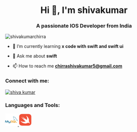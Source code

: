 <h1 align="center">Hi 👋, I'm shivakumar</h1>
<h3 align="center">A passionate IOS Developer from India</h3>

<p align="left"> <img src="https://komarev.com/ghpvc/?username=shivakumarchirra&label=Profile%20views&color=0e75b6&style=flat" alt="shivakumarchirra" /> </p>

- 🌱 I’m currently learning **x code with swift and swift ui**

- 💬 Ask me about **swift**

- 📫 How to reach me **chirrashivakumar5@gmail.com**

<h3 align="left">Connect with me:</h3>
<p align="left">
<a href="https://linkedin.com/in/shiva kumar" target="blank"><img align="center" src="https://raw.githubusercontent.com/rahuldkjain/github-profile-readme-generator/master/src/images/icons/Social/linked-in-alt.svg" alt="shiva kumar" height="30" width="40" /></a>
</p>

<h3 align="left">Languages and Tools:</h3>
<p align="left"> <a href="https://www.mysql.com/" target="_blank" rel="noreferrer"> <img src="https://raw.githubusercontent.com/devicons/devicon/master/icons/mysql/mysql-original-wordmark.svg" alt="mysql" width="40" height="40"/> </a> <a href="https://developer.apple.com/swift/" target="_blank" rel="noreferrer"> <img src="https://raw.githubusercontent.com/devicons/devicon/master/icons/swift/swift-original.svg" alt="swift" width="40" height="40"/> </a> </p>
